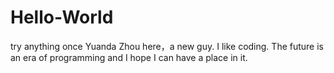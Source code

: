 # Hello-World
try anything once
Yuanda Zhou here，a new guy. I like coding. The future is an era of programming and I hope I can have a place in it.
